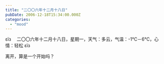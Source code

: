 ```yaml
---
title: "二〇〇六年十二月十八日"
pubDate: 2006-12-18T15:34:00.000Z
categories: 
  - "mood"
---
```


εїз　 二〇〇六年十二月十八日，星期一，天气：多云，气温：-1℃－6℃，心情：轻松 εїз

  

离开，算是一个开始吗？
